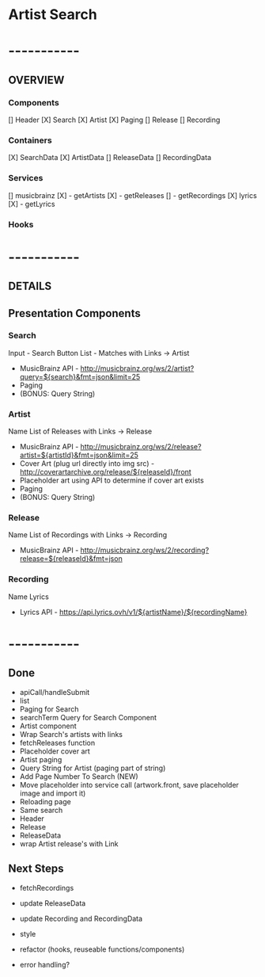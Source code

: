 # Artist Search

# -----------

## OVERVIEW

### Components
[] Header
[X] Search
[X] Artist
[X] Paging
[] Release
[] Recording

### Containers
[X] SearchData
[X] ArtistData
[] ReleaseData
[] RecordingData

### Services
[] musicbrainz
[X] - getArtists
[X] - getReleases
[] - getRecordings
[X] lyrics
[X] - getLyrics

### Hooks

# -----------

## DETAILS

## Presentation Components

### Search
Input - Search Button
List - Matches with Links -> Artist
- MusicBrainz API - http://musicbrainz.org/ws/2/artist?query=${search}&fmt=json&limit=25
- Paging
- (BONUS: Query String)

### Artist
Name
List of Releases with Links -> Release
- MusicBrainz API - http://musicbrainz.org/ws/2/release?artist=${artistId}&fmt=json&limit=25
- Cover Art (plug url directly into img src) - http://coverartarchive.org/release/${releaseId}/front
- Placeholder art using API to determine if cover art exists
- Paging
- (BONUS: Query String)

### Release
Name
List of Recordings with Links ->  Recording
- MusicBrainz API - http://musicbrainz.org/ws/2/recording?release=${releaseId}&fmt=json

### Recording
Name
Lyrics
- Lyrics API - https://api.lyrics.ovh/v1/${artistName}/${recordingName}

# -----------

## Done
- apiCall/handleSubmit
- list
- Paging for Search
- searchTerm Query for Search Component
- Artist component
- Wrap Search's artists with links
- fetchReleases function
- Placeholder cover art
- Artist paging
- Query String for Artist (paging part of string)
- Add Page Number To Search (NEW)
- Move placeholder into service call (artwork.front, save placeholder image and import it)
- Reloading page
- Same search
- Header
- Release
- ReleaseData
- wrap Artist release's with Link

## Next Steps


- fetchRecordings
- update ReleaseData

- update Recording and RecordingData

- style
- refactor (hooks, reuseable functions/components)
- error handling?



